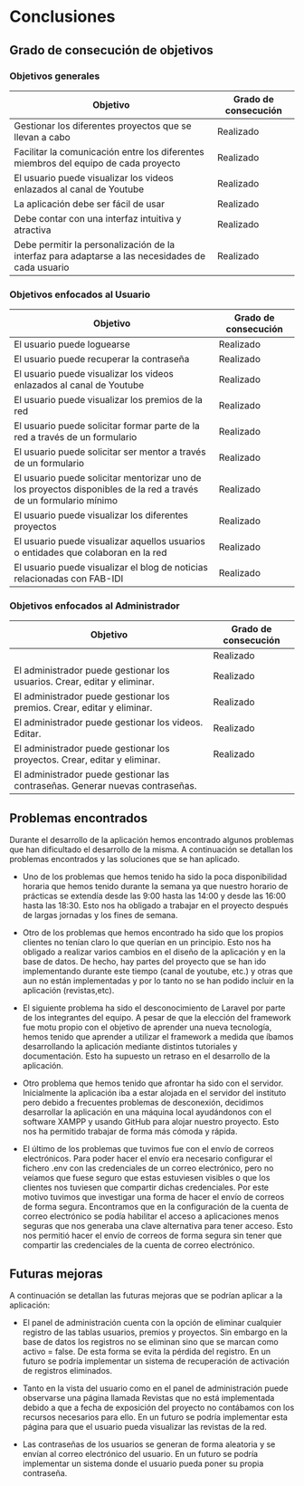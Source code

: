 # Conclusiones

## Grado de consecución de objetivos

### Objetivos generales
Objetivo                                                                       | Grado de consecución |
| ------------------------------------------------------------------------------ | -------------------- |
| Gestionar los diferentes proyectos que se llevan a cabo | Realizado |
| Facilitar la comunicación entre los diferentes miembros del equipo de cada proyecto |  Realizado |
| El usuario puede visualizar los videos enlazados al canal de Youtube                                                              | Realizado |
| La aplicación debe ser fácil de usar                                                | Realizado |
| Debe contar con una interfaz intuitiva y atractiva                                                              | Realizado |
| Debe permitir la personalización de la interfaz para adaptarse a las necesidades de cada usuario                                                             | Realizado |


### Objetivos enfocados al Usuario
| Objetivo                                                                       | Grado de consecución |
| ------------------------------------------------------------------------------ | -------------------- |
| El usuario puede loguearse  | Realizado |
| El usuario puede recuperar la contraseña |  Realizado |
| El usuario puede visualizar los videos enlazados al canal de Youtube                                                              | Realizado |
| El usuario puede visualizar los premios de la red                                                       | Realizado |
| El usuario puede solicitar formar parte de la red a través de un formulario                                                                | Realizado |
| El usuario puede solicitar ser mentor a través de un formulario                                                                 | Realizado |
| El usuario puede solicitar mentorizar uno de los proyectos disponibles de la red a través de un formulario mínimo                                                         | Realizado |
| El usuario puede visualizar los diferentes proyectos                                                    | Realizado |
| El usuario puede visualizar aquellos usuarios o entidades que colaboran en la red                                                    | Realizado |
| El usuario puede visualizar el blog de noticias relacionadas con FAB-IDI                                             | Realizado |


### Objetivos enfocados al Administrador

| Objetivo                                                                       | Grado de consecución |
| ------------------------------------------------------------------------------ | -------------------- |
|  | Realizado |
| El administrador puede gestionar los usuarios. Crear, editar y eliminar. |  Realizado |
| El administrador puede gestionar los premios. Crear, editar y eliminar.                                                         | Realizado |
| El administrador puede gestionar los videos. Editar.                                                      | Realizado |
| El administrador puede gestionar los proyectos. Crear, editar y eliminar.                                                               | Realizado |
| El administrador puede gestionar las contraseñas. Generar nuevas contraseñas.                                            


## Problemas encontrados

Durante el desarrollo de la aplicación hemos encontrado algunos problemas que han dificultado el desarrollo de la misma. A continuación se detallan los problemas encontrados y las soluciones que se han aplicado.

* Uno de los problemas que hemos tenido ha sido la poca disponibilidad horaria que hemos tenido durante la semana ya que nuestro horario de prácticas se extendía desde las 9:00 hasta las 14:00 y desde las 16:00 hasta las 18:30. Esto nos ha obligado a trabajar en el proyecto después de largas jornadas y los fines de semana. 

* Otro de los problemas que hemos encontrado ha sido que los propios clientes no tenían claro lo que querían en un principio. Esto nos ha obligado a realizar varios cambios en el diseño de la aplicación y en la base de datos. De hecho, hay partes del proyecto que se han ido implementando durante este tiempo (canal de youtube, etc.) y otras que aun no están implementadas y por lo tanto no se han podido incluir en la aplicación (revistas,etc).

* El siguiente problema ha sido el desconocimiento de Laravel por parte de los integrantes del equipo. A pesar de que la elección del framework fue motu propio con el objetivo de aprender una nueva tecnología, hemos tenido que aprender a utilizar el framework a medida que íbamos desarrollando la aplicación mediante distintos tutoriales y documentación. Esto ha supuesto un retraso en el desarrollo de la aplicación.

* Otro problema que hemos tenido que afrontar ha sido con el servidor. Inicialmente la aplicación iba a estar alojada en el servidor del instituto pero debido a frecuentes problemas de desconexión, decidimos desarrollar la aplicación en una máquina local ayudándonos con el software XAMPP y usando GitHub para alojar nuestro proyecto. Esto nos ha permitido trabajar de forma más cómoda y rápida.

* El último de los problemas que tuvimos fue con el envío de correos electrónicos. Para poder hacer el envío era necesario configurar el fichero .env con las credenciales de un correo electrónico, pero no veíamos que fuese seguro que estas estuviesen visibles o que los clientes nos tuviesen que compartir dichas credenciales. Por este motivo tuvimos que investigar una forma de hacer el envío de correos de forma segura. Encontramos que en la configuración de la cuenta de correo electrónico se podía habilitar el acceso a aplicaciones menos seguras que nos generaba una clave alternativa para tener acceso. Esto nos permitió hacer el envío de correos de forma segura sin tener que compartir las credenciales de la cuenta de correo electrónico.

## Futuras mejoras

A continuación se detallan las futuras mejoras que se podrían aplicar a la aplicación:

* El panel de administración cuenta con la opción de eliminar cualquier registro de las tablas usuarios, premios y proyectos. Sin embargo en la base de datos los registros no se eliminan sino que se marcan como activo = false. De esta forma se  evita la pérdida del registro. En un futuro se podría implementar un sistema de recuperación de activación de registros eliminados.

* Tanto en la vista del usuario como en el panel de administración puede observarse una página llamada Revistas que no está implementada debido a que a fecha de exposición del proyecto no contábamos con los recursos necesarios para ello. En un futuro se podría implementar esta página para que el usuario pueda visualizar las revistas de la red.

* Las contraseñas de los usuarios se generan de forma aleatoria y se envían al correo electrónico del usuario. En un futuro se podría implementar un sistema donde el usuario pueda poner su propia contraseña.